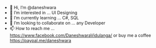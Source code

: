- 👋 Hi, I’m @daneshwara
- 👀 I’m interested in ... UI Designing
- 🌱 I’m currently learning ... C#, SQL
- 💞️ I’m looking to collaborate on ... any Developer
- 📫 How to reach me ... https://www.facebook.com/DaneshwaraVidulanga/ or buy me a coffee https://paypal.me/daneshwara

<!---
daneshwara/daneshwara is a ✨ special ✨ repository because its `README.md` (this file) appears on your GitHub profile.
You can click the Preview link to take a look at your changes.
--->
